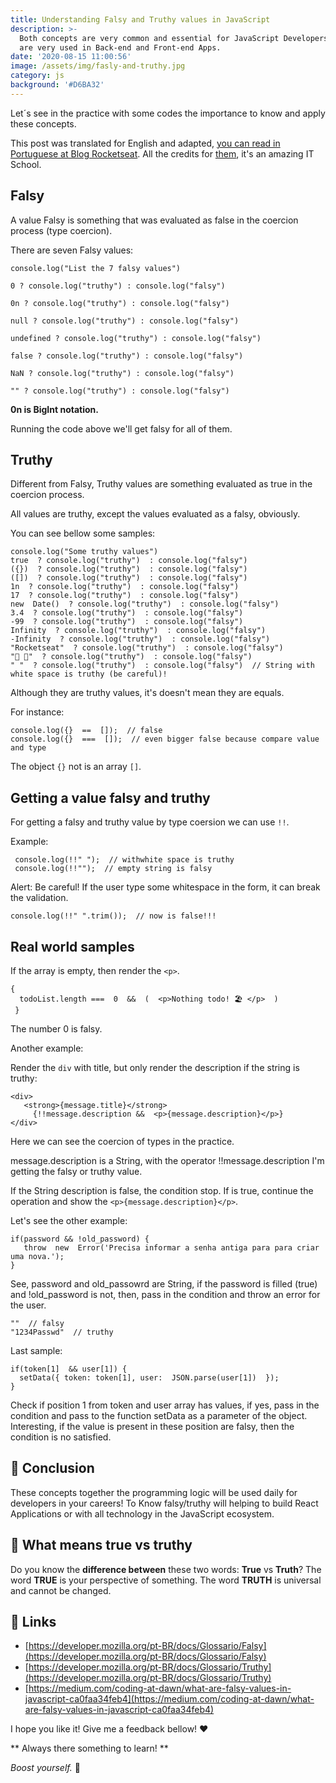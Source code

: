 ```yaml
---
title: Understanding Falsy and Truthy values in JavaScript
description: >-
  Both concepts are very common and essential for JavaScript Developers. They
  are very used in Back-end and Front-end Apps.
date: '2020-08-15 11:00:56'
image: /assets/img/fasly-and-truthy.jpg
category: js
background: '#D6BA32'
---
```

Let´s see in the practice with some codes the importance to know and apply these concepts.

This post was translated for English and adapted, [you can read in Portuguese at Blog Rocketseat](https://blog.rocketseat.com.br/entendendo-falsy-e-truthy-no-javascript/).  All the credits for [them](https://rocketseat.com.br/), it's an amazing IT School.

## Falsy

A value Falsy is something that was evaluated as false in the coercion process (type coercion).

There are seven Falsy values:

```
console.log("List the 7 falsy values")

0 ? console.log("truthy") : console.log("falsy")

0n ? console.log("truthy") : console.log("falsy")

null ? console.log("truthy") : console.log("falsy")

undefined ? console.log("truthy") : console.log("falsy")

false ? console.log("truthy") : console.log("falsy")

NaN ? console.log("truthy") : console.log("falsy")

"" ? console.log("truthy") : console.log("falsy")
```

**0n is BigInt notation.**

Running the code above we'll get falsy for all of them.

## Truthy

Different from Falsy, Truthy values are something evaluated as true in the coercion process.

All values are truthy, except the values evaluated as a falsy, obviously.

You can see bellow some samples:

```
console.log("Some truthy values") 
true  ? console.log("truthy")  : console.log("falsy")
({})  ? console.log("truthy")  : console.log("falsy") 
([])  ? console.log("truthy")  : console.log("falsy") 
1n  ? console.log("truthy")  : console.log("falsy") 
17  ? console.log("truthy")  : console.log("falsy") 
new  Date()  ? console.log("truthy")  : console.log("falsy") 
3.4  ? console.log("truthy")  : console.log("falsy")  
-99  ? console.log("truthy")  : console.log("falsy")  
Infinity  ? console.log("truthy")  : console.log("falsy") 
-Infinity  ? console.log("truthy")  : console.log("falsy") 
"Rocketseat"  ? console.log("truthy")  : console.log("falsy")  
"🚀 💺"  ? console.log("truthy")  : console.log("falsy")  
" "  ? console.log("truthy")  : console.log("falsy")  // String with white space is truthy (be careful)!
```

Although they are truthy values, it's doesn't mean they are equals.

For instance:

```
console.log({}  ==  []);  // false 
console.log({}  ===  []);  // even bigger false because compare value and type
```

The object `{}` not is an array `[]`.

## Getting a value falsy and truthy

For getting a falsy and truthy value by type coersion we can use `!!`.

Example:

```
 console.log(!!" ");  // withwhite space is truthy
 console.log(!!"");  // empty string is falsy
```

Alert: Be careful! If the user type some whitespace in the form, it can break the validation.

```
console.log(!!" ".trim());  // now is false!!!
```

## Real world samples

If the array is empty, then render the `<p>`.

```
{
  todoList.length ===  0  &&  (  <p>Nothing todo! 🏖️ </p>  )
 }
```
The number 0 is falsy.

Another example:

Render the `div` with title, but only render the description if the string is truthy:

```
<div>  
   <strong>{message.title}</strong>  
     {!!message.description &&  <p>{message.description}</p>}
</div>

```

Here we can see the coercion of types in the practice.

message.description is a String, with the operator !!message.description I'm getting the falsy or truthy value.

If the String description is false, the condition stop. If is true, continue the operation and show the `<p>{message.description}</p>`.

Let's see the other example:

```
if(password && !old_password) {  
   throw  new  Error('Precisa informar a senha antiga para para criar uma nova.');
}
```

See, password and old_passowrd are String, if the password is filled (true) and !old_password is not, then, pass in the condition and throw an error for the user.

```
""  // falsy  
"1234Passwd"  // truthy
```
Last sample:
```
if(token[1]  && user[1]) { 
  setData({ token: token[1], user:  JSON.parse(user[1])  });
}
```

Check if position 1 from token and user array has values, if yes, pass in the condition and pass to the function setData as a parameter of the object.
Interesting, if the value is present in these position are falsy, then the condition is no satisfied.


## 🏁 Conclusion

These concepts together the programming logic will be used daily for developers in your careers! To Know falsy/truthy will helping to build React Applications or with all technology in the JavaScript ecosystem. 

## 🗽 What means true vs truthy

Do you know the  **difference between**  these two words:  **True**  vs  **Truth**? The word  **TRUE**  is your perspective of something. The word  **TRUTH**  is universal and cannot be changed.


## 🔗 Links

-   [https://developer.mozilla.org/pt-BR/docs/Glossario/Falsy](https://developer.mozilla.org/pt-BR/docs/Glossario/Falsy)
-   [https://developer.mozilla.org/pt-BR/docs/Glossario/Truthy](https://developer.mozilla.org/pt-BR/docs/Glossario/Truthy)
-   [https://medium.com/coding-at-dawn/what-are-falsy-values-in-javascript-ca0faa34feb4](https://medium.com/coding-at-dawn/what-are-falsy-values-in-javascript-ca0faa34feb4)

I hope you like it! Give me a feedback bellow! ♥️

** Always there something to learn! ** 

*Boost yourself.* 🚀
